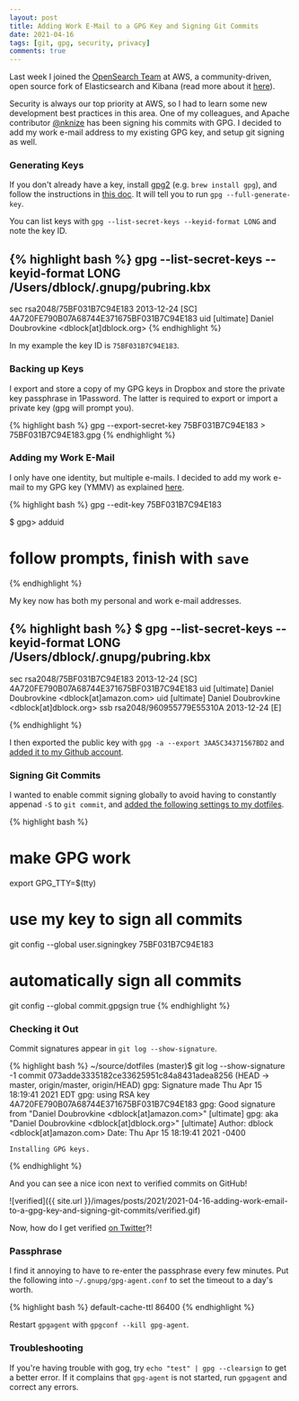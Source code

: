 ```yaml
---
layout: post
title: Adding Work E-Mail to a GPG Key and Signing Git Commits
date: 2021-04-16
tags: [git, gpg, security, privacy]
comments: true
---
```

Last week I joined the [OpenSearch Team](https://opensearch.org/) at AWS, a community-driven, open source fork of Elasticsearch and Kibana (read more about it [here](https://aws.amazon.com/blogs/opensource/introducing-opensearch/)).
 
Security is always our top priority at AWS, so I had to learn some new development best practices in this area. One of my colleagues, and Apache contributor [@nknize](https://github.com/nknize) has been signing his commits with GPG. I decided to add my work e-mail address to my existing GPG key, and setup git signing as well.

### Generating Keys

If you don't already have a key, install [gpg2](https://gnupg.org/download/) (e.g. `brew install gpg`), and follow the instructions in [this doc](https://docs.github.com/en/github/authenticating-to-github/generating-a-new-gpg-key). It will tell you to run `gpg --full-generate-key`. 

You can list keys with `gpg --list-secret-keys --keyid-format LONG` and note the key ID.

{% highlight bash %}
gpg --list-secret-keys --keyid-format LONG
/Users/dblock/.gnupg/pubring.kbx
--------------------------------
sec   rsa2048/75BF031B7C94E183 2013-12-24 [SC]
      4A720FE790B07A68744E371675BF031B7C94E183
uid                 [ultimate] Daniel Doubrovkine <dblock[at]dblock.org>
{% endhighlight %}

In my example the key ID is `75BF031B7C94E183`.

### Backing up Keys

I export and store a copy of my GPG keys in Dropbox and store the private key passphrase in 1Password. The latter is required to export or import a private key (gpg will prompt you). 

{% highlight bash %}
gpg --export-secret-key 75BF031B7C94E183 > 75BF031B7C94E183.gpg
{% endhighlight %}

### Adding my Work E-Mail

I only have one identity, but multiple e-mails. I decided to add my work e-mail to my GPG key (YMMV) as explained [here](https://docs.github.com/en/github/authenticating-to-github/associating-an-email-with-your-gpg-key).

{% highlight bash %}
gpg --edit-key 75BF031B7C94E183

$ gpg> adduid

# follow prompts, finish with `save`

{% endhighlight %}

My key now has both my personal and work e-mail addresses.

{% highlight bash %}
$ gpg --list-secret-keys --keyid-format LONG
/Users/dblock/.gnupg/pubring.kbx
--------------------------------
sec   rsa2048/75BF031B7C94E183 2013-12-24 [SC]
      4A720FE790B07A68744E371675BF031B7C94E183
uid                 [ultimate] Daniel Doubrovkine <dblock[at]amazon.com>
uid                 [ultimate] Daniel Doubrovkine <dblock[at]dblock.org>
ssb   rsa2048/960955779E55310A 2013-12-24 [E]

{% endhighlight %}

I then exported the public key with `gpg -a --export 3AA5C34371567BD2` and [added it to my Github account](https://docs.github.com/en/articles/adding-a-new-gpg-key-to-your-github-account).

### Signing Git Commits

I wanted to enable commit signing globally to avoid having to constantly appenad `-S` to `git commit`, and [added the following settings to my dotfiles](https://github.com/dblock/dotfiles/commit/073adde3335182ce33625951c84a8431adea8256).

{% highlight bash %}
# make GPG work
export GPG_TTY=$(tty)

# use my key to sign all commits
git config --global user.signingkey 75BF031B7C94E183
# automatically sign all commits
git config --global commit.gpgsign true
{% endhighlight %}

### Checking it Out

Commit signatures appear in `git log --show-signature`.

{% highlight bash %}
~/source/dotfiles (master)$ git log --show-signature -1
commit 073adde3335182ce33625951c84a8431adea8256 (HEAD -> master, origin/master, origin/HEAD)
gpg: Signature made Thu Apr 15 18:19:41 2021 EDT
gpg:                using RSA key 4A720FE790B07A68744E371675BF031B7C94E183
gpg: Good signature from "Daniel Doubrovkine <dblock[at]amazon.com>" [ultimate]
gpg:                 aka "Daniel Doubrovkine <dblock[at]dblock.org>" [ultimate]
Author: dblock <dblock[at]amazon.com>
Date:   Thu Apr 15 18:19:41 2021 -0400

    Installing GPG keys.
{% endhighlight %}

And you can see a nice icon next to verified commits on GitHub!

![verified]({{ site.url }}/images/posts/2021/2021-04-16-adding-work-email-to-a-gpg-key-and-signing-git-commits/verified.gif)

Now, how do I get verified [on Twitter](https://twitter.com/dblockdotorg)?!

### Passphrase

I find it annoying to have to re-enter the passphrase every few minutes. Put the following into `~/.gnupg/gpg-agent.conf` to set the timeout to a day's worth.

{% highlight bash %}
default-cache-ttl 86400
{% endhighlight %}

Restart `gpgagent` with `gpgconf --kill gpg-agent`.

### Troubleshooting

If you're having trouble with gog, try `echo "test" | gpg --clearsign` to get a better error. If it complains that `gpg-agent` is not started, run `gpgagent` and correct any errors.
